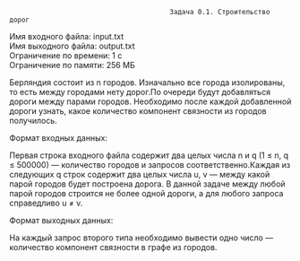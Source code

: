                                             Задача 0.1. Строительство дорог  
Имя входного файла: input.txt                                                                                                   
Имя выходного файла: output.txt                                                                                                 
Ограничение по времени: 1 с                                                                                                     
Ограничение по памяти: 256 МБ                                                                                                   
        
Берляндия состоит из n городов. Изначально все города изолированы, то есть между городами нету дорог.По очереди будут добавляться дороги между парами городов. Необходимо после каждой добавленной дороги узнать, какое количество компонент связности из городов получилось.

Формат входных данных:

Первая строка входного файла содержит два целых числа n и q (1 ≤ n, q ≤ 500000) — количество городов и запросов соответственно.Каждая из следующих q строк содержит два целых числа u, v — между какой парой городов будет построена дорога. В данной задаче между любой парой городов строится не более одной дороги, а для любого запроса справедливо u ≠ v.

Формат выходных данных:

На каждый запрос второго типа необходимо вывести одно число — количество компонент связности в графе из городов.